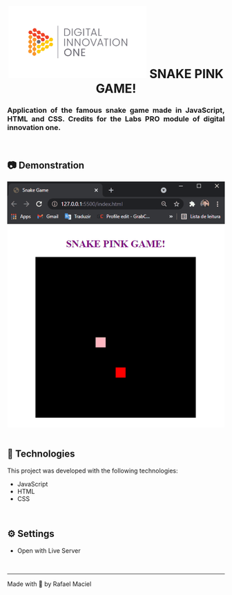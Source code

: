 <h1 align="center">
  <img alt="" title="to.do" src=".github/demostration_aplication.png" width="320px" />
  SNAKE PINK GAME!
</h1>

<h3 align="justify">
Application of the famous snake game made in JavaScript, HTML and CSS. Credits for the Labs PRO module of digital innovation one.
</h3>

<br>

## 📷 Demonstration

<div align="center" >
  <img src=".github/demostration_aplication.gif">
</div>

<br>

## 🚀 Technologies

This project was developed with the following technologies:

- JavaScript
- HTML
- CSS

<br>

## ⚙ Settings
- Open with Live Server
<br>

---

Made with 💜 by Rafael Maciel
